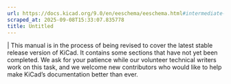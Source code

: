 ```yaml
---
url: https://docs.kicad.org/9.0/en/eeschema/eeschema.html#intermediate-netlist-structure
scraped_at: 2025-09-08T15:33:07.835778
title: Untitled
---
```


|  This manual is in the process of being revised to cover the latest stable
release version of KiCad. It contains some sections that have not yet been
completed. We ask for your patience while our volunteer technical writers work
on this task, and we welcome new contributors who would like to help make
KiCad’s documentation better than ever.

